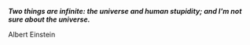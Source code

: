 _**Two things are infinite: the universe and human stupidity; and I'm not sure about the universe.**_

 Albert Einstein

